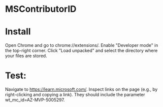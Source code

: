 # MSContributorID

# Install
Open Chrome and go to chrome://extensions/.
Enable "Developer mode" in the top-right corner.
Click "Load unpacked" and select the directory where your files are stored.


# Test:
Navigate to https://learn.microsoft.com/.
Inspect links on the page (e.g., by right-clicking and copying a link). They should include the parameter wt_mc_id=AZ-MVP-5005297.

